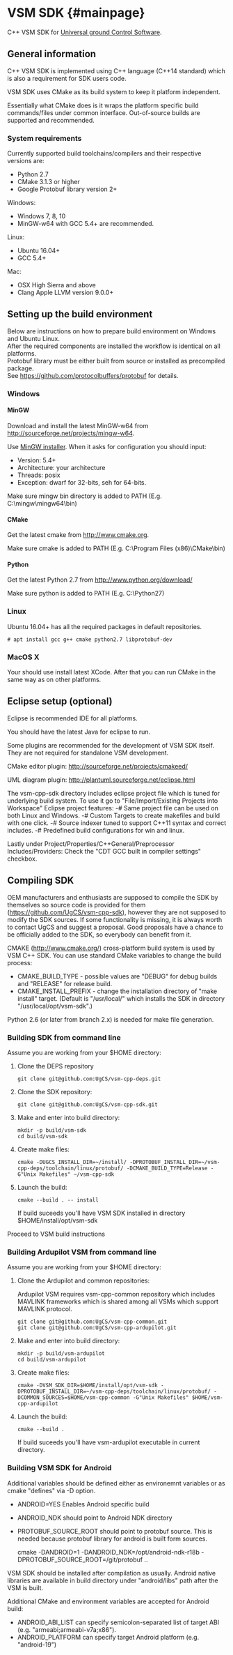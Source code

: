 VSM SDK {#mainpage}
============

C++ VSM SDK for [Universal ground Control Software](http://www.ugcs.com/ "UgCS").

## General information

C++ VSM SDK is implemented using C++ language (C++14 standard) which is also a requirement
for SDK users code.

VSM SDK uses CMake as its build system to keep it platform independent.

Essentially what CMake does is it wraps the platform specific build
commands/files under common interface. Out-of-source builds are supported and recommended.

### System requirements

Currently supported build toolchains/compilers and their respective versions are:
- Python 2.7
- CMake 3.1.3 or higher
- Google Protobuf library version 2+

Windows:
- Windows 7, 8, 10 
- MinGW-w64 with GCC 5.4+ are recommended.

Linux:
- Ubuntu 16.04+
- GCC 5.4+

Mac:
- OSX High Sierra and above
- Clang Apple LLVM version 9.0.0+

## Setting up the build environment

Below are instructions on how to prepare build environment on Windows and Ubuntu Linux.<br>
After the required components are installed the workflow is identical on all platforms.<br>
Protobuf library must be either built from source or installed as precompiled package.<br>
See https://github.com/protocolbuffers/protobuf for details.

### Windows
#### MinGW

Download and install the latest MinGW-w64 from
http://sourceforge.net/projects/mingw-w64.

Use [MinGW installer](http://sourceforge.net/projects/mingw-w64/files/Toolchains%20targetting%20Win32/Personal%20Builds/mingw-builds/installer).
When it asks for configuration you should input:
 - Version: 5.4+
 - Architecture: your architecture
 - Threads: posix
 - Exception: dwarf for 32-bits, seh for 64-bits.

Make sure mingw bin directory is added to PATH (E.g. C:\\mingw\\mingw64\\bin)

#### CMake

Get the latest cmake from http://www.cmake.org.

Make sure cmake is added to PATH (E.g. C:\\Program Files (x86)\\CMake\\bin)

#### Python

Get the latest Python 2.7 from http://www.python.org/download/

Make sure python is added to PATH (E.g. C:\\Python27)

### Linux

Ubuntu 16.04+ has all the required packages in default repositories.

    # apt install gcc g++ cmake python2.7 libprotobuf-dev


### MacOS X

Your should use install latest XCode. After that you can run CMake in the same way as on other platforms.

## Eclipse setup (optional)

Eclipse is recommended IDE for all platforms.

You should have the latest Java for eclipse to run.

Some plugins are recommended for the development of VSM SDK itself. They are not
required for standalone VSM development.

CMake editor plugin: http://sourceforge.net/projects/cmakeed/

UML diagram plugin: http://plantuml.sourceforge.net/eclipse.html

The vsm-cpp-sdk directory includes eclipse project file which is tuned
for underlying build system.
To use it go to "File/Import/Existing Projects into Workspace"
Eclipse project features:
 -# Same project file can be used on both Linux and Windows.
 -# Custom Targets to create makefiles and build with one click.
 -# Source indexer tuned to support C++11 syntax and correct includes.
 -# Predefined build configurations for win and linux.
 
Lastly under Project/Properties/C++General/Preprocessor Includes/Providers:
Check the "CDT GCC built in compiler settings" checkbox.

## Compiling SDK

OEM manufacturers and enthusiasts are supposed to compile the SDK by themselves
so source code is provided for them (https://github.com/UgCS/vsm-cpp-sdk),
however they are not supposed to modify the SDK sources. If some functionality
is missing, it is always worth to contact UgCS and suggest a proposal. Good
proposals have a chance to be officially added to the SDK, so everybody can
benefit from it.

CMAKE (http://www.cmake.org/) cross-platform build system is used by VSM C++
SDK. You can use standard CMake variables to change the build process:

 - CMAKE_BUILD_TYPE - possible values are "DEBUG" for debug
builds and "RELEASE" for release build.
 - CMAKE_INSTALL_PREFIX - change the installation directory of "make install" target.
(Default is "/usr/local/" which installs the SDK in directory "/usr/local/opt/vsm-sdk".)

Python 2.6 (or later from branch 2.x) is needed for make file generation.

### Building SDK from command line

Assume you are working from your $HOME directory:

1) Clone the DEPS repository

       git clone git@github.com:UgCS/vsm-cpp-deps.git

2) Clone the SDK repository:
	
       git clone git@github.com:UgCS/vsm-cpp-sdk.git
   
3) Make and enter into build directory:

       mkdir -p build/vsm-sdk
       cd build/vsm-sdk

4) Create make files:

       cmake -DUGCS_INSTALL_DIR=~/install/ -DPROTOBUF_INSTALL_DIR=~/vsm-cpp-deps/toolchain/linux/protobuf/ -DCMAKE_BUILD_TYPE=Release -G"Unix Makefiles" ~/vsm-cpp-sdk

5) Launch the build:

       cmake --build . -- install

	If build suceeds you'll have VSM SDK installed in directory $HOME/install/opt/vsm-sdk
   
Proceed to VSM build instructions

### Building Ardupilot VSM from command line

Assume you are working from your $HOME directory:

1) Clone the Ardupilot and common repositories:

    Ardupilot VSM requires vsm-cpp-common repository which includes MAVLINK frameworks which is shared among all VSMs which support MAVLINK protocol.

       git clone git@github.com:UgCS/vsm-cpp-common.git
       git clone git@github.com:UgCS/vsm-cpp-ardupilot.git
   
2) Make and enter into build directory:

       mkdir -p build/vsm-ardupilot
       cd build/vsm-ardupilot

3) Create make files:

       cmake -DVSM_SDK_DIR=$HOME/install/opt/vsm-sdk -DPROTOBUF_INSTALL_DIR=~/vsm-cpp-deps/toolchain/linux/protobuf/ -DCOMMON_SOURCES=$HOME/vsm-cpp-common -G"Unix Makefiles" $HOME/vsm-cpp-ardupilot

4) Launch the build:

       cmake --build .

	If build suceeds you'll have vsm-ardupilot executable in current directory.

### Building VSM SDK for Android

Additional variables should be defined either as environemnt variables or as cmake "defines" via -D option.
- ANDROID=YES Enables Android specific build
- ANDROID_NDK should point to Android NDK directory
- PROTOBUF_SOURCE_ROOT should point to protobuf source. This is needed because protobuf library for android is built form sources.

    cmake -DANDROID=1 -DANDROID_NDK=/opt/android-ndk-r18b -DPROTOBUF_SOURCE_ROOT=/git/protobuf ..

VSM SDK should be installed after compilation as usually. Android native
libraries are available in build directory under "android/libs" path after the
VSM is built.

Additional CMake and environment variables are accepted for Android build:

 - ANDROID_ABI_LIST can specify semicolon-separated list of target ABI (e.g. "armeabi;armeabi-v7a;x86").
 - ANDROID_PLATFORM can specify target Android platform (e.g. "android-19")
